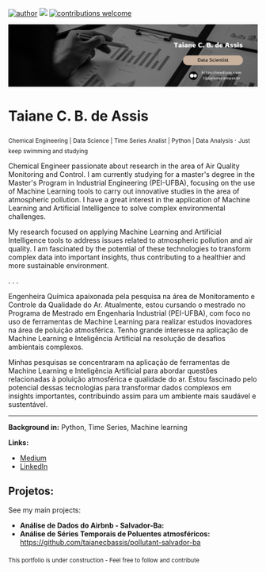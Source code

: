 [![author](https://img.shields.io/badge/author-taianecbassis-brown.svg)](https://www.linkedin.com/in/taiane-c-b-de-assis-975616213/) [![](https://img.shields.io/badge/python-3.7+-blue.svg)](https://www.python.org/downloads/release/python-365/) [![contributions welcome](https://img.shields.io/badge/contributions-welcome-brightgreen.svg?style=flat)](https://github.com/carlosfab/data_science/issues)

<p align="center">
  <img src="banner_taiane.png" >
</p>

# Taiane C. B. de Assis
<sub> Chemical Engineering | Data Science | Time Series Analist | Python | Data Analysis  </sub>
.
<sub>  Just keep swimming and studying </sub>

Chemical Engineer passionate about research in the area of Air Quality Monitoring and Control. I am currently studying for a master's degree in the Master's Program in Industrial Engineering (PEI-UFBA), focusing on the use of Machine Learning tools to carry out innovative studies in the area of atmospheric pollution. I have a great interest in the application of Machine Learning and Artificial Intelligence to solve complex environmental challenges.

My research focused on applying Machine Learning and Artificial Intelligence tools to address issues related to atmospheric pollution and air quality. I am fascinated by the potential of these technologies to transform complex data into important insights, thus contributing to a healthier and more sustainable environment.

.
.
.

Engenheira Química apaixonada pela pesquisa na área de Monitoramento e Controle da Qualidade do Ar. Atualmente, estou cursando o mestrado no Programa de Mestrado em Engenharia Industrial (PEI-UFBA), com foco no uso de ferramentas de Machine Learning para realizar estudos inovadores na área de poluição atmosférica. Tenho grande interesse na aplicação de Machine Learning e Inteligência Artificial na resolução de desafios ambientais complexos.

Minhas pesquisas se concentraram na aplicação de ferramentas de Machine Learning e Inteligência Artificial para abordar questões relacionadas à poluição atmosférica e qualidade do ar. Estou fascinado pelo potencial dessas tecnologias para transformar dados complexos em insights importantes, contribuindo assim para um ambiente mais saudável e sustentável.

------------------------------------------------------------------------------------------------------------------------------------------

**Background in:** Python, Time Series, Machine learning

**Links:**
* [Medium](https://medium.com/@taianecamposbr)
* [LinkedIn](https://www.linkedin.com/in/taiane-c-b-de-assis-975616213/)



## Projetos:
See my main projects:

* **Análise de Dados do Airbnb - Salvador-Ba:** 
* **Análise de Séries Temporais de Poluentes atmosféricos:** https://github.com/taianecbassis/pollutant-salvador-ba

<sub>  This portfolio is under construction - Feel free to follow and contribute </sub>
